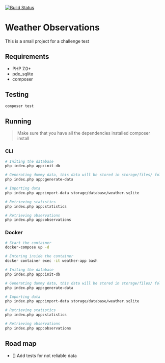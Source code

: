 [![Build Status](https://travis-ci.com/MichaelKlemersson/weather-ballon-observation.svg?branch=master)](https://travis-ci.com/MichaelKlemersson/weather-ballon-observation)

# Weather Observations
This is a small project for a challenge test

## Requirements
- PHP 7.0+
- pdo_sqlite
- composer

## Testing
```bash
composer test
```

## Running

> Make sure that you have all the dependencies installed
    composer install

### CLI

```bash
# Initing the database
php index.php app:init-db

# Generating dummy data, this data will be stored in storage/files/ folder
php index.php app:generate-data

# Importing data
php index.php app:import-data storage/database/weather.sqlite

# Retrieving statistics
php index.php app:statistics

# Retrieving observations
php index.php app:observations
```

### Docker
```bash
# Start the container
docker-compose up -d

# Entering inside the container
docker container exec -it weather-app bash

# Initing the database
php index.php app:init-db

# Generating dummy data, this data will be stored in storage/files/ folder
php index.php app:generate-data

# Importing data
php index.php app:import-data storage/database/weather.sqlite

# Retrieving statistics
php index.php app:statistics

# Retrieving observations
php index.php app:observations
```

## Road map
- [] Add tests for not reliable data